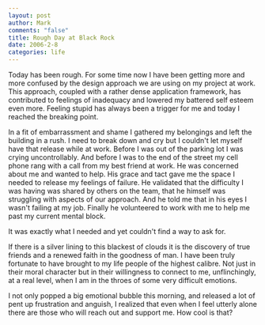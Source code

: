 ```yaml
--- 
layout: post
author: Mark
comments: "false"
title: Rough Day at Black Rock
date: 2006-2-8
categories: life
---
```

Today has been rough. For some time now I have been getting more and more confused by the design approach we are using on my project at work. This approach, coupled with a rather dense application framework, has contributed to feelings of inadequacy and lowered my battered self esteem even more. Feeling stupid has always been a trigger for me and today I reached the breaking point.

In a fit of embarrassment and shame I gathered my belongings and left the building in a rush. I need to break down and cry but I couldn't let myself have that release while at work. Before I was out of the parking lot I was crying uncontrollably. And before I was to the end of the street my cell phone rang with a call from my best friend at work. He was concerned about me and wanted to help. His grace and tact gave me the space I needed to release my feelings of failure. He validated that the difficulty I was having was shared by others on the team, that he himself was struggling with aspects of our approach. And he told me that in his eyes I wasn't failing at my job. Finally he volunteered to work with me to help me past my current mental block.

It was exactly what I needed and yet couldn't find a way to ask for.

If there is a silver lining to this blackest of clouds it is the discovery of true friends and a renewed faith in the goodness of man. I have been truly fortunate to have brought to my life people of the highest calibre. Not just in their moral character but in their willingness to connect to me, unflinchingly, at a real level, when I am in the throes of some very difficult emotions.

I not only popped a big emotional bubble this morning, and released a lot of pent up frustration and anguish, I realized that even when I feel utterly alone there are those who will reach out and support me. How cool is that?
